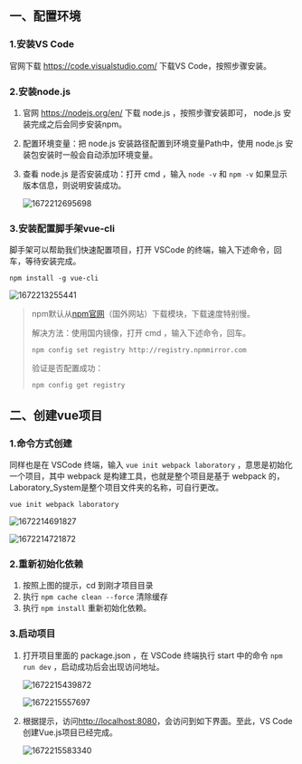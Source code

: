 ## 一、配置环境

### 1.安装VS Code

官网下载 https://code.visualstudio.com/ 下载VS Code，按照步骤安装。

### 2.安装node.js

1. 官网  https://nodejs.org/en/  下载 node.js ，按照步骤安装即可， node.js 安装完成之后会同步安装npm。

2. 配置环境变量：把 node.js 安装路径配置到环境变量Path中，使用 node.js 安装包安装时一般会自动添加环境变量。

3. 查看 node.js 是否安装成功：打开 cmd ，输入 `node -v`  和  `npm -v`  如果显示版本信息，则说明安装成功。

   ![1672212695698](C:\Users\tanwen\AppData\Roaming\Typora\typora-user-images\1672212695698.png)

### 3.安装配置脚手架vue-cli

脚手架可以帮助我们快速配置项目，打开 VSCode 的终端，输入下述命令，回车，等待安装完成。

```npm
npm install -g vue-cli
```

![1672213255441](C:\Users\tanwen\AppData\Roaming\Typora\typora-user-images\1672213255441.png)



> npm默认从[npm官网](https://registry.npmjs.org/)（国外网站）下载模块，下载速度特别慢。
>
> 解决方法：使用国内镜像，打开 cmd  ，输入下述命令，回车。
>
> ```npm
> npm config set registry http://registry.npmmirror.com
> ```
>
> 验证是否配置成功：
>
> ```npm
> npm config get registry
> ```

## 二、创建vue项目

### 1.命令方式创建

同样也是在 VSCode 终端，输入 `vue init webpack laboratory`   ，意思是初始化一个项目，其中 webpack 是构建工具，也就是整个项目是基于 webpack 的， Laboratory_System是整个项目文件夹的名称，可自行更改。

```
vue init webpack laboratory
```

![1672214691827](C:\Users\tanwen\AppData\Roaming\Typora\typora-user-images\1672214691827.png)

![1672214721872](C:\Users\tanwen\AppData\Roaming\Typora\typora-user-images\1672214721872.png)

### 2.重新初始化依赖

1. 按照上图的提示，cd 到刚才项目目录
2. 执行 `npm cache clean --force` 清除缓存
3. 执行 `npm install` 重新初始化依赖。

### 3.启动项目

1. 打开项目里面的 package.json ，在 VSCode 终端执行 start 中的命令 `npm run dev` ，启动成功后会出现访问地址。

   ![1672215439872](C:\Users\tanwen\AppData\Roaming\Typora\typora-user-images\1672215439872.png)

   ![1672215557697](C:\Users\tanwen\AppData\Roaming\Typora\typora-user-images\1672215557697.png)

2. 根据提示，访问[http://localhost:8080](http://localhost:8080/)，会访问到如下界面。至此，VS Code创建Vue.js项目已经完成。

   ![1672215583340](C:\Users\tanwen\AppData\Roaming\Typora\typora-user-images\1672215583340.png)
